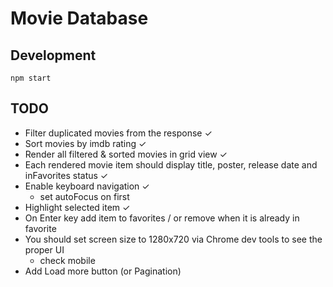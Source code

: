 # Movie Database

## Development

```
npm start
```

## TODO

- Filter duplicated movies from the response ✓
- Sort movies by imdb rating ✓
- Render all filtered & sorted movies in grid view ✓
- Each rendered movie item should display title, poster, release date and inFavorites status ✓
- Enable keyboard navigation ✓
  - set autoFocus on first
- Highlight selected item ✓
- On Enter key add item to favorites / or remove when it is already in favorite
- You should set screen size to 1280x720 via Chrome dev tools to see the proper UI
  - check mobile
- Add Load more button (or Pagination)
